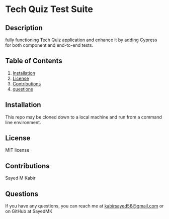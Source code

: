 # Tech Quiz Test Suite

## Description
fully functioning Tech Quiz application and enhance it by adding Cypress for both component and end-to-end tests.

## Table of Contents
1. [Installation](#installation)
2. [License](#license)
3. [Contributions](#contributions)
4. [questions](#questions)

## Installation
This repo may be cloned down to a local machine and run from a command line environment.

## License
MIT license

## Contributions
Sayed M Kabir

## Questions 
If you have any questions, you can reach me at kabirsayed56@gmail.com or on GitHub at SayedMK